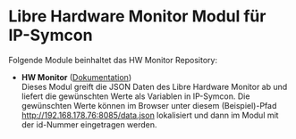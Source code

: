 # Libre Hardware Monitor Modul für IP-Symcon

Folgende Module beinhaltet das HW Monitor Repository:

- __HW Monitor__ ([Dokumentation](HW%20Monitor))  
Dieses Modul greift die JSON Daten des Libre Hardware Monitor ab und liefert die gewünschten Werte als Variablen in IP-Symcon. Die gewünschten Werte können im Browser unter diesem (Beispiel)-Pfad http://192.168.178.76:8085/data.json lokalisiert und dann im Modul mit der id-Nummer eingetragen werden.
